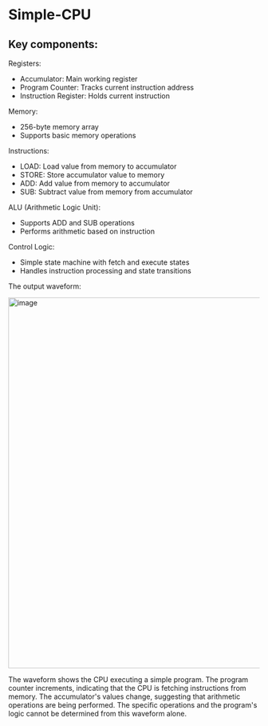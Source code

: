 # Simple-CPU

## Key components:

Registers:
* Accumulator: Main working register
* Program Counter: Tracks current instruction address
* Instruction Register: Holds current instruction

Memory:
* 256-byte memory array
* Supports basic memory operations

Instructions:
* LOAD: Load value from memory to accumulator
* STORE: Store accumulator value to memory
* ADD: Add value from memory to accumulator
* SUB: Subtract value from memory from accumulator

ALU (Arithmetic Logic Unit):
* Supports ADD and SUB operations
* Performs arithmetic based on instruction

Control Logic:
* Simple state machine with fetch and execute states
* Handles instruction processing and state transitions

The output waveform:

<img width="742" alt="image" src="https://github.com/user-attachments/assets/2c1fcd15-f9b1-47ba-ace5-685762768d75" />

The waveform shows the CPU executing a simple program. The program counter increments, indicating that the CPU is fetching instructions from memory. The accumulator's values change, suggesting that arithmetic operations are being performed. The specific operations and the program's logic cannot be determined from this waveform alone.
